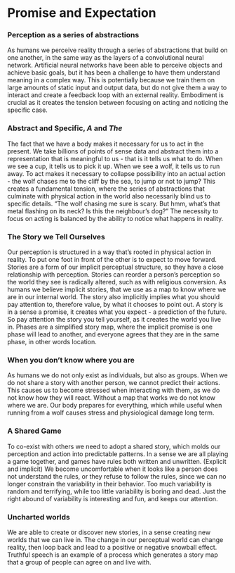 # Promise and Expectation

### Perception as a series of abstractions
As humans we perceive reality through a series of abstractions that build on one another, in the same way as the layers of a convolutional neural network. Artificial neural networks have been able to perceive objects and achieve basic goals, but it has been a challenge to have them understand meaning in a complex way. This is potentially because we train them on large amounts of static input and output data, but do not give them a way to interact and create a feedback loop with an external reality. Embodiment is crucial as it creates the tension between focusing on acting and noticing the specific case.

### Abstract and Specific, *A* and *The*
The fact that we have a body makes it necessary for us to act in the present. We take billions of points of sense data and abstract them into a representation that is meaningful to us - that is it tells us what to do. When we see a cup, it tells us to pick it up. When we see a wolf, it tells us to run away. To act makes it necessary to collapse possibility into an actual action - the wolf chases me to the cliff by the sea, to jump or not to jump?
This creates a fundamental tension, where the series of abstractions that culminate with physical action in the world also necessarily blind us to specific details. “The wolf chasing me sure is scary. But hmm, what’s that metal flashing on its neck? Is this the neighbour’s dog?” 
The necessity to focus on acting is balanced by the ability to notice what happens in reality. 

### The Story we Tell Ourselves
Our perception is structured in a way that’s rooted in physical action in reality. To put one foot in front of the other is to expect to move forward. Stories are a form of our implicit perceptual structure, so they have a close relationship with perception. Stories can reorder a person’s perception so the world they see is radically altered, such as with religious conversion. 
As humans we believe implicit stories, that we use as a map to know where we are in our internal world. The story also implicitly implies what you should pay attention to, therefore value, by what it chooses to point out. A story is in a sense a promise, it creates what you expect - a prediction of the future.
So pay attention the story you tell yourself, as it creates the world you live in.
Phases are a simplified story map, where the implicit promise is one phase will lead to another, and everyone agrees that they are in the same phase, in other words location.

### When you don’t know where you are
As humans we do not only exist as individuals, but also as groups. When we do not share a story with another person, we cannot predict their actions. This causes us to become stressed when interacting with them, as we do not know how they will react. Without a map that works we do not know where we are. Our body prepares for everything, which while useful when running from a wolf causes stress and physiological damage long term. 

### A Shared Game
To co-exist with others we need to adopt a shared story, which molds our perception and action into predictable patterns. In a sense we are all playing a game together, and games have rules both written and unwritten. (Explicit and implicit) We become uncomfortable when it looks like a person does not understand the rules, or they refuse to follow the rules, since we can no longer constrain the variability in their behavior. Too much variability is random and terrifying, while too little variability is boring and dead. Just the right abound of variability is interesting and fun, and keeps our attention.

### Uncharted worlds
We are able to create or discover new stories, in a sense creating new worlds that we can live in. The change in our perceptual world can change reality, then loop back and lead to a positive or negative snowball effect. Truthful speech is an example of a process which generates a story map that a group of people can agree on and live with.






















